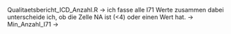 Qualitaetsbericht_ICD_Anzahl.R
-> ich fasse alle I71 Werte zusammen dabei unterscheide ich, ob die Zelle NA ist (<4) oder einen Wert hat. 
-> Min_Anzahl_I71 ->
